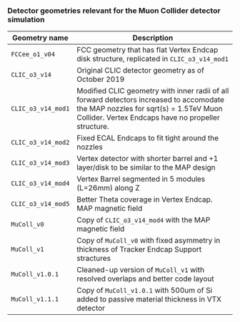 ### Detector geometries relevant for the Muon Collider detector simulation

| Geometry name         | Description |
|-----------------------|-------------|
| `FCCee_o1_v04`        | FCC geometry that has flat Vertex Endcap disk structure, replicated in `CLIC_o3_v14_mod1` |
| `CLIC_o3_v14`         | Original CLIC detector geometry as of October 2019 |
| `CLIC_o3_v14_mod1`    | Modified CLIC geometry with inner radii of all forward detectors increased to accomodate the MAP nozzles for sqrt(s) = 1.5TeV Muon Collider. Vertex Endcaps have no propeller structure. |
| `CLIC_o3_v14_mod2`    | Fixed ECAL Endcaps to fit tight around the nozzles |
| `CLIC_o3_v14_mod3`    | Vertex detector with shorter barrel and +1 layer/disk to be similar to the MAP design |
| `CLIC_o3_v14_mod4`    | Vertex Barrel segmented in 5 modules (L=26mm) along Z |
| `CLIC_o3_v14_mod5`    | Better Theta coverage in Vertex Endcap. MAP magnetic field |
| `MuColl_v0`           | Copy of `CLIC_o3_v14_mod4` with the MAP magnetic field |
| `MuColl_v1`           | Copy of `MuColl_v0` with fixed asymmetry in thickness of Tracker Endcap Support stractures |
| `MuColl_v1.0.1`       | Cleaned-up version of `MuColl_v1` with resolved overlaps and better code layout |
| `MuColl_v1.1.1`       | Copy of `MuColl_v1.0.1` with 500um of Si added to passive material thickness in VTX detector |
